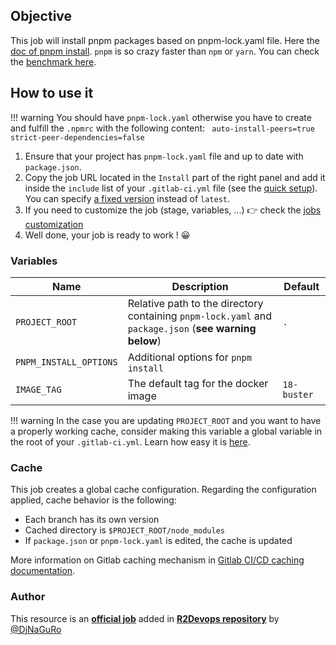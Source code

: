 ## Objective

This job will install pnpm packages based on pnpm-lock.yaml file. Here the [doc of pnpm install](https://pnpm.io/cli/install). `pnpm` is so crazy faster than `npm` or `yarn`. You can check the [benchmark here](https://pnpm.io/benchmarks).

## How to use it

!!! warning
    You should have `pnpm-lock.yaml` otherwise you have to create and fulfill the `.npmrc` with the following content:
    ``` 
    auto-install-peers=true
    strict-peer-dependencies=false
    ```

1. Ensure that your project has `pnpm-lock.yaml` file and up to date with `package.json`.
2. Copy the job URL located in the `Install` part of the right panel and add it inside the `include` list of your `.gitlab-ci.yml` file (see the [quick setup](/use-the-hub/#quick-setup)). You can specify [a fixed version](#changelog) instead of `latest`.
3. If you need to customize the job (stage, variables, ...) 👉 check the [jobs
   customization](/use-the-hub/#jobs-customization)
4. Well done, your job is ready to work ! 😀

### Variables

| Name | Description | Default |
| ---- | ----------- | ------- |
| `PROJECT_ROOT` | Relative path to the directory containing `pnpm-lock.yaml` and `package.json` (**see warning below**)  | `.` |
| `PNPM_INSTALL_OPTIONS` | Additional options for `pnpm install` | ` ` |
| `IMAGE_TAG` | The default tag for the docker image | `18-buster`  |

!!! warning
    In the case you are updating `PROJECT_ROOT` and you want to have a properly working cache,
    consider making this variable a global variable in the root of your `.gitlab-ci.yml`. Learn how
    easy it is [here](https://docs.gitlab.com/ee/ci/variables/#create-a-custom-cicd-variable-in-the-gitlab-ciyml-file).

### Cache

This job creates a global cache configuration. Regarding the configuration
applied, cache behavior is the following:

* Each branch has its own version
* Cached directory is `$PROJECT_ROOT/node_modules`
* If `package.json` or `pnpm-lock.yaml` is edited, the cache is updated

More information on Gitlab caching mechanism in [Gitlab CI/CD caching
documentation](https://docs.gitlab.com/ee/ci/caching/index.html).

### Author
This resource is an **[official job](https://docs.r2devops.io/faq-labels/)** added in [**R2Devops repository**](https://gitlab.com/r2devops/hub) by [@DjNaGuRo](https://gitlab.com/DjNaGuRo)